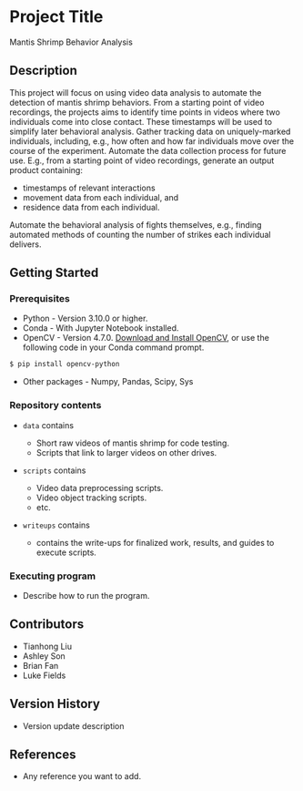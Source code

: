 # Project Title

Mantis Shrimp Behavior Analysis

## Description

This project will focus on using video data analysis to automate the detection of mantis shrimp behaviors. From a starting point of video recordings, the projects aims to identify time points in videos where two individuals come into close contact. These timestamps will be used to simplify later behavioral analysis. Gather tracking data on uniquely-marked individuals, including, e.g., how often and how far individuals move over the course of the experiment. Automate the data collection process for future use. E.g., from a starting point of video recordings, generate an output product containing: 
* timestamps of relevant interactions
* movement data from each individual, and 
* residence data from each individual. 

Automate the behavioral analysis of fights themselves, e.g., finding automated methods of counting the number of strikes each individual delivers. 

## Getting Started

### Prerequisites

* Python - Version 3.10.0 or higher.
* Conda - With Jupyter Notebook installed.
* OpenCV - Version 4.7.0. [Download and Install OpenCV](https://pypi.org/project/opencv-python/), or use the following code in your Conda command prompt.
```bash
$ pip install opencv-python
```
* Other packages - Numpy, Pandas, Scipy, Sys 

### Repository contents

* `data` contains

   - Short raw videos of mantis shrimp for code testing. 
   - Scripts that link to larger videos on other drives.
   
* `scripts` contains

   - Video data preprocessing scripts.
   - Video object tracking scripts.
   - etc.
   
* `writeups` contains 

   - contains the write-ups for finalized work, results, and guides to execute scripts.
   
### Executing program

* Describe how to run the program. 

## Contributors

* Tianhong Liu 
* Ashley Son
* Brian Fan
* Luke Fields

## Version History

* Version update description

## References

* Any reference you want to add.

